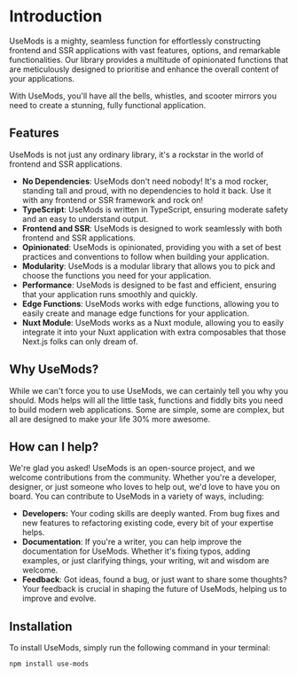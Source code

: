 # Introduction
UseMods is a mighty, seamless function for effortlessly constructing frontend and SSR applications with vast features, options, and remarkable functionalities. Our library provides a multitude of opinionated functions that are meticulously designed to prioritise and enhance the overall content of your applications. 

With UseMods, you'll have all the bells, whistles, and scooter mirrors you need to create a stunning, fully functional application.

## Features
UseMods is not just any ordinary library, it's a rockstar in the world of frontend and SSR applications.
- **No Dependencies**: UseMods don't need nobody! It's a mod rocker, standing tall and proud, with no dependencies to hold it back. Use it with any frontend or SSR framework and rock on!
- **TypeScript**: UseMods is written in TypeScript, ensuring moderate safety and an easy to understand output.
- **Frontend and SSR**: UseMods is designed to work seamlessly with both frontend and SSR applications.
- **Opinionated**: UseMods is opinionated, providing you with a set of best practices and conventions to follow when building your application.
- **Modularity**: UseMods is a modular library that allows you to pick and choose the functions you need for your application.
- **Performance**: UseMods is designed to be fast and efficient, ensuring that your application runs smoothly and quickly.
- **Edge Functions**: UseMods works with edge functions, allowing you to easily create and manage edge functions for your application.
- **Nuxt Module**: UseMods works as a Nuxt module, allowing you to easily integrate it into your Nuxt application with extra composables that those Next.js folks can only dream of.

## Why UseMods?
While we can't force you to use UseMods, we can certainly tell you why you should. Mods helps will all the little task, functions and fiddly bits you need to build modern web applications. Some are simple, some are complex, but all are designed to make your life 30% more awesome.

## How can I help?
We're glad you asked! UseMods is an open-source project, and we welcome contributions from the community. Whether you're a developer, designer, or just someone who loves to help out, we'd love to have you on board. You can contribute to UseMods in a variety of ways, including:
- **Developers:** Your coding skills are deeply wanted. From bug fixes and new features to refactoring existing code, every bit of your expertise helps.
- **Documentation**: If you're a writer, you can help improve the documentation for UseMods. Whether it's fixing typos, adding examples, or just clarifying things, your writing, wit and wisdom are welcome.
- **Feedback**: Got ideas, found a bug, or just want to share some thoughts? Your feedback is crucial in shaping the future of UseMods, helping us to improve and evolve.

## Installation
To install UseMods, simply run the following command in your terminal:
```bash
npm install use-mods
```